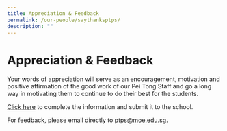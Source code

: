 ```yaml
---
title: Appreciation & Feedback
permalink: /our-people/saythanksptps/
description: ""
---
```

# Appreciation & Feedback 
Your words of appreciation will serve as an encouragement, motivation and positive affirmation of the good work of our Pei Tong Staff and go a long way in motivating them to continue to do their best for the students.

[Click here](https://go.gov.sg/saythanksptps) to complete the information and submit it to the school.

For feedback, please email directly to [ptps@moe.edu.sg](mailto:ptps@moe.edu.sg).
